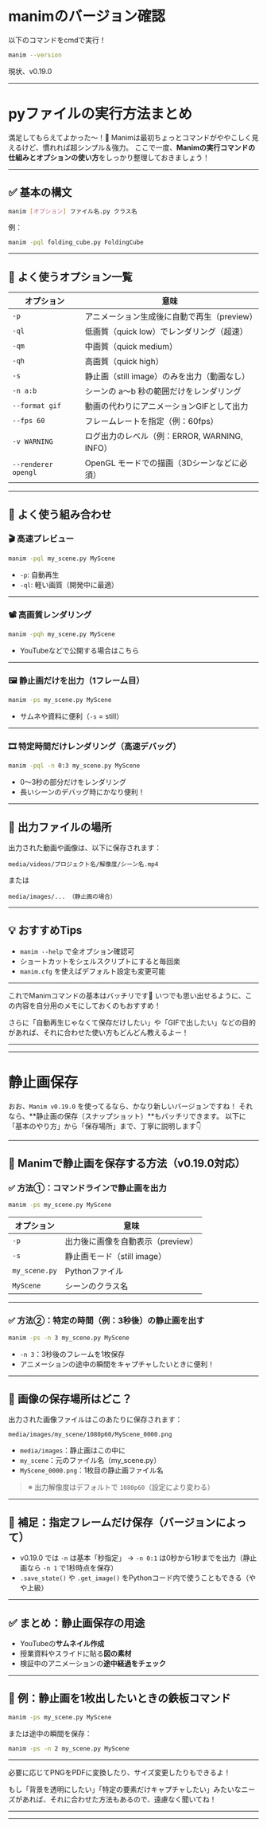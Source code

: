 # manimのバージョン確認
以下のコマンドをcmdで実行！
```bash
manim --version
```
現状、v0.19.0

---

# pyファイルの実行方法まとめ

満足してもらえてよかった〜！🙌
Manimは最初ちょっとコマンドがややこしく見えるけど、慣れれば超シンプル＆強力。
ここで一度、**Manimの実行コマンドの仕組みとオプションの使い方**をしっかり整理しておきましょう！

---

## ✅ 基本の構文

```bash
manim [オプション] ファイル名.py クラス名
```

例：

```bash
manim -pql folding_cube.py FoldingCube
```

---

## 🧩 よく使うオプション一覧

| オプション               | 意味                               |
| ------------------- | -------------------------------- |
| `-p`                | アニメーション生成後に自動で再生（preview）        |
| `-ql`               | 低画質（quick low）でレンダリング（超速）        |
| `-qm`               | 中画質（quick medium）                |
| `-qh`               | 高画質（quick high）                  |
| `-s`                | 静止画（still image）のみを出力（動画なし）      |
| `-n a:b`            | シーンの a〜b 秒の範囲だけをレンダリング           |
| `--format gif`      | 動画の代わりにアニメーションGIFとして出力           |
| `--fps 60`          | フレームレートを指定（例：60fps）              |
| `-v WARNING`        | ログ出力のレベル（例：ERROR, WARNING, INFO） |
| `--renderer opengl` | OpenGL モードでの描画（3Dシーンなどに必須）       |

---

## 🎯 よく使う組み合わせ

### 🎬 高速プレビュー

```bash
manim -pql my_scene.py MyScene
```

* `-p`: 自動再生
* `-ql`: 軽い画質（開発中に最適）

---

### 📽️ 高画質レンダリング

```bash
manim -pqh my_scene.py MyScene
```

* YouTubeなどで公開する場合はこちら

---

### 🖼️ 静止画だけを出力（1フレーム目）

```bash
manim -ps my_scene.py MyScene
```

* サムネや資料に便利（`-s` = still）

---

### 🎞️ 特定時間だけレンダリング（高速デバッグ）

```bash
manim -pql -n 0:3 my_scene.py MyScene
```

* 0〜3秒の部分だけをレンダリング
* 長いシーンのデバッグ時にかなり便利！

---

## 📁 出力ファイルの場所

出力された動画や画像は、以下に保存されます：

```
media/videos/プロジェクト名/解像度/シーン名.mp4
```

または

```
media/images/... （静止画の場合）
```

---

## 💡 おすすめTips

* `manim --help` で全オプション確認可
* ショートカットをシェルスクリプトにすると毎回楽
* `manim.cfg` を使えばデフォルト設定も変更可能

---

これでManimコマンドの基本はバッチリです💪
いつでも思い出せるように、この内容を自分用のメモにしておくのもおすすめ！

さらに「自動再生じゃなくて保存だけしたい」や「GIFで出したい」などの目的があれば、それに合わせた使い方もどんどん教えるよー！

---
---

# 静止画保存

おお、`Manim v0.19.0` を使ってるなら、かなり新しいバージョンですね！
それなら、\*\*静止画の保存（スナップショット）\*\*もバッチリできます。
以下に「基本のやり方」から「保存場所」まで、丁寧に説明します👇

---

## 📸 Manimで静止画を保存する方法（v0.19.0対応）

### ✅ 方法①：コマンドラインで静止画を出力

```bash
manim -ps my_scene.py MyScene
```

| オプション         | 意味                   |
| ------------- | -------------------- |
| `-p`          | 出力後に画像を自動表示（preview） |
| `-s`          | 静止画モード（still image）  |
| `my_scene.py` | Pythonファイル           |
| `MyScene`     | シーンのクラス名             |

---

### ✅ 方法②：特定の時間（例：3秒後）の静止画を出す

```bash
manim -ps -n 3 my_scene.py MyScene
```

* `-n 3`：3秒後のフレームを1枚保存
* アニメーションの途中の瞬間をキャプチャしたいときに便利！

---

## 📂 画像の保存場所はどこ？

出力された画像ファイルはこのあたりに保存されます：

```
media/images/my_scene/1080p60/MyScene_0000.png
```

* `media/images`：静止画はこの中に
* `my_scene`：元のファイル名（my\_scene.py）
* `MyScene_0000.png`：1枚目の静止画ファイル名

> ※ 出力解像度はデフォルトで `1080p60`（設定により変わる）

---

## 🧠 補足：指定フレームだけ保存（バージョンによって）

* v0.19.0 では `-n` は基本「秒指定」
  → `-n 0:1` は0秒から1秒までを出力（静止画なら `-n 1` で1秒時点を保存）
* `.save_state()` や `.get_image()` をPythonコード内で使うこともできる（やや上級）

---

## ✅ まとめ：静止画保存の用途

* YouTubeの**サムネイル作成**
* 授業資料やスライドに貼る**図の素材**
* 検証中のアニメーションの**途中経過をチェック**

---

## 🎯 例：静止画を1枚出したいときの鉄板コマンド

```bash
manim -ps my_scene.py MyScene
```

または途中の瞬間を保存：

```bash
manim -ps -n 2 my_scene.py MyScene
```

---

必要に応じてPNGをPDFに変換したり、サイズ変更したりもできるよ！

もし「背景を透明にしたい」「特定の要素だけキャプチャしたい」みたいなニーズがあれば、それに合わせた方法もあるので、遠慮なく聞いてね！

---
---

